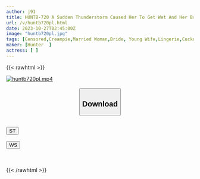 ```yaml
---
author: j91
title: HUNTB-720 A Sudden Thunderstorm Caused Her To Get Wet And Her Bra And Panties Were Completely See-through! Full Erection To My Brother's Wife! My Brother's Wife Came Home Drenched From A Sudden Thunderstorm After Shopping At The Supermarket.
url: /v/huntb720pl.html
date: 2023-10-27T02:45:00Z
image: "huntb720pl.jpg"
tags: [Censored,Creampie,Married Woman,Bride, Young Wife,Lingerie,Cuckold	 ]
maker: [Hunter  ]
actress: [ ]
---
```



{{< rawhtml >}}

<div class="video" data-videoid="bQPawgLLvwHP0ly">
    <a href="javascript:;">
        <img src="https://my.j91.asia/v/huntb720pl.jpg" width="WIDTH" height="HEIGHT" alt="huntb720pl.mp4" loading="lazy">
    </a>
</div>

<script type="text/javascript" src="https://j91.asia/asset/on-demand-st.js"></script>

<br>
  <link rel="stylesheet" href="https://j91.asia/asset/bs5.css">
  
  <center>
  <button class="btn btn-primary" type="button" data-bs-toggle="collapse" data-bs-target=".multi-collapse" aria-expanded="false" aria-controls="multiCollapseExample1 multiCollapseExample2"><h2>Download</h2></button></center>
</p>
<div class="row">
  <div class="col">
    <div class="collapse multi-collapse" id="multiCollapseExample1">
      <div class="card card-body">
	      	      <br>
<div class="buttons">  
<a href="https://streamtape.to/v/bQPawgLLvwHP0ly"><button class="btn-hover color-3"><i class="fa fa-download"></i> ST</button></a></div>
    </div>
  </div>
</div>
  <div class="col">
    <div class="collapse multi-collapse" id="multiCollapseExample2">
      <div class="card card-body">
	      <br>
<div class="buttons">
    <a href="https://wolfstream.tv/xfwzocjtyeyo"><button class="btn-hover color-9"><i class="fa fa-download"></i> WS</button></a></div>
<br><br>
      </div>
    </div>
  </div>
</div>

{{< /rawhtml >}}